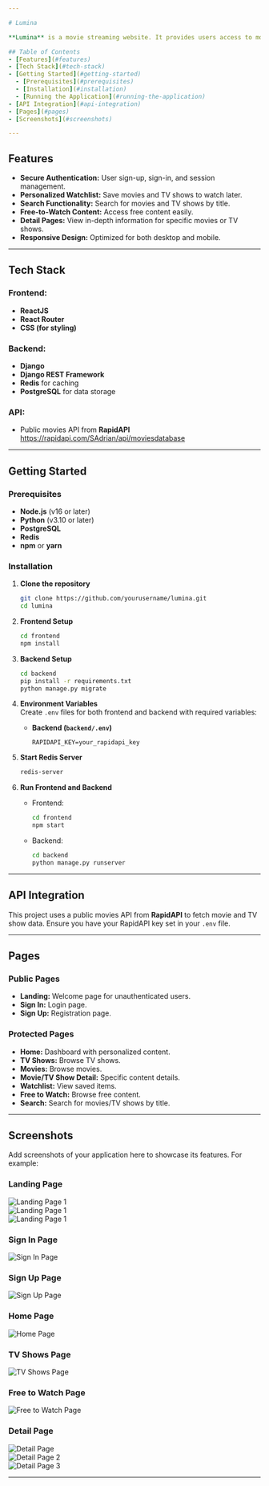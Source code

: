 ```yaml
---

# Lumina

**Lumina** is a movie streaming website. It provides users access to movies, TV shows, personalized watchlists, and more. Built with **ReactJS** for the frontend, **Django** for the backend, **Redis** for caching, and **PostgreSQL** for the database, Lumina integrates with a public movies API via RapidAPI.

## Table of Contents  
- [Features](#features)  
- [Tech Stack](#tech-stack)  
- [Getting Started](#getting-started)  
  - [Prerequisites](#prerequisites)  
  - [Installation](#installation)  
  - [Running the Application](#running-the-application)  
- [API Integration](#api-integration)  
- [Pages](#pages)  
- [Screenshots](#screenshots)  

---
```


## Features

- **Secure Authentication:** User sign-up, sign-in, and session management.
- **Personalized Watchlist:** Save movies and TV shows to watch later.
- **Search Functionality:** Search for movies and TV shows by title.
- **Free-to-Watch Content:** Access free content easily.
- **Detail Pages:** View in-depth information for specific movies or TV shows.
- **Responsive Design:** Optimized for both desktop and mobile.

---

## Tech Stack

### Frontend:

- **ReactJS**
- **React Router**
- **CSS (for styling)**

### Backend:

- **Django**
- **Django REST Framework**
- **Redis** for caching
- **PostgreSQL** for data storage

### API:

- Public movies API from **RapidAPI**  
  https://rapidapi.com/SAdrian/api/moviesdatabase

---

## Getting Started

### Prerequisites

- **Node.js** (v16 or later)
- **Python** (v3.10 or later)
- **PostgreSQL**
- **Redis**
- **npm** or **yarn**

### Installation

1. **Clone the repository**

   ```bash
   git clone https://github.com/yourusername/lumina.git
   cd lumina
   ```

2. **Frontend Setup**

   ```bash
   cd frontend
   npm install
   ```

3. **Backend Setup**

   ```bash
   cd backend
   pip install -r requirements.txt
   python manage.py migrate
   ```

4. **Environment Variables**  
   Create `.env` files for both frontend and backend with required variables:

   - **Backend (`backend/.env`)**
     ```env
     RAPIDAPI_KEY=your_rapidapi_key
     ```

5. **Start Redis Server**

   ```bash
   redis-server
   ```

6. **Run Frontend and Backend**
   - Frontend:
     ```bash
     cd frontend
     npm start
     ```
   - Backend:
     ```bash
     cd backend
     python manage.py runserver
     ```

---

## API Integration

This project uses a public movies API from **RapidAPI** to fetch movie and TV show data. Ensure you have your RapidAPI key set in your `.env` file.

---

## Pages

### Public Pages

- **Landing:** Welcome page for unauthenticated users.
- **Sign In:** Login page.
- **Sign Up:** Registration page.

### Protected Pages

- **Home:** Dashboard with personalized content.
- **TV Shows:** Browse TV shows.
- **Movies:** Browse movies.
- **Movie/TV Show Detail:** Specific content details.
- **Watchlist:** View saved items.
- **Free to Watch:** Browse free content.
- **Search:** Search for movies/TV shows by title.

---

## Screenshots

Add screenshots of your application here to showcase its features. For example:

### Landing Page

![Landing Page 1](public/docs/lumina_landing.png)  
![Landing Page 1](public/docs/lumina_landing2.png)  
![Landing Page 1](public/docs/lumina_landing3.png)

### Sign In Page

![Sign In Page](public/docs/lumina_signin.png)

### Sign Up Page

![Sign Up Page](public/docs/lumina_signup.png)

### Home Page

![Home Page](public/docs/lumina_home.png)

### TV Shows Page

![TV Shows Page](public/docs/lumina_tvshows.png)

### Free to Watch Page

![Free to Watch Page](public/docs/lumina_freetowatch.png)

### Detail Page

![Detail Page](public/docs/lumina_detail.png)  
![Detail Page 2](public/docs/lumina_detail2.png)  
![Detail Page 3](public/docs/lumina_detail3.png)

---

